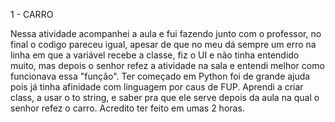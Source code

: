 1 - CARRO

Nessa atividade acompanhei a aula e fui fazendo junto com o professor, no final o codigo pareceu igual, apesar de que no meu dá sempre um erro na linha em que a variável recebe a classe, fiz o UI e não tinha entendido muito, mas depois o senhor refez a atividade na sala e entendi melhor como funcionava essa "função".
Ter começado em Python foi de grande ajuda pois já tinha afinidade com linguagem por caus de FUP.
Aprendi a criar class, a usar o to string, e saber pra que ele serve depois da aula na qual o senhor refez o carro.
Acredito ter feito em umas 2 horas. 



